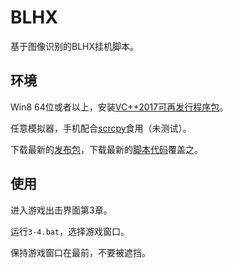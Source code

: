 # BLHX

基于图像识别的BLHX挂机脚本。

## 环境

Win8 64位或者以上，安装[VC++2017可再发行程序包](https://support.microsoft.com/zh-cn/help/2977003/the-latest-supported-visual-c-downloads)。

任意模拟器，手机配合[scrcpy](https://github.com/Genymobile/scrcpy)食用（未测试）。

下载最新的[发布包](https://github.com/GiriMind/BLHX/releases)，下载最新的[脚本代码](https://github.com/GiriMind/BLHX/archive/master.zip)覆盖之。

## 使用

进入游戏出击界面第3章。

运行`3-4.bat`，选择游戏窗口。

保持游戏窗口在最前，不要被遮挡。
